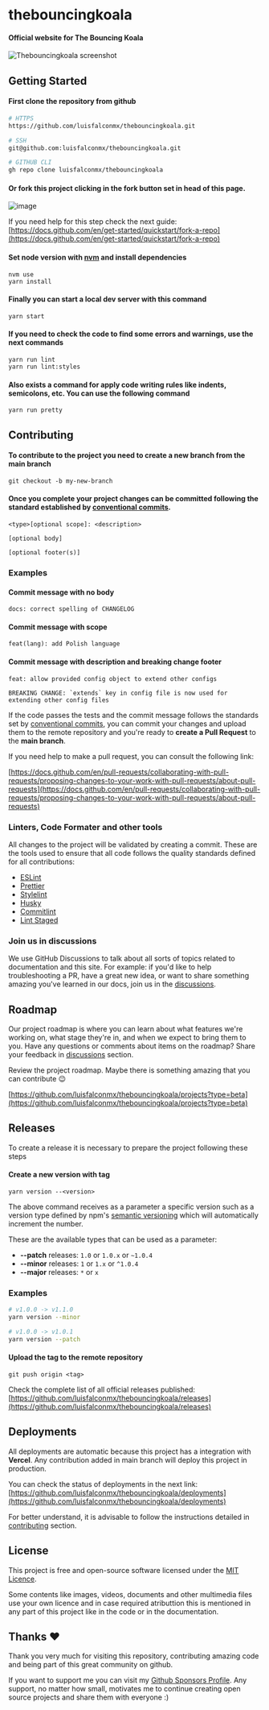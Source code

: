 <!-- START .github/README.template.md -->
# thebouncingkoala

#### Official website for The Bouncing Koala

![Thebouncingkoala screenshot](https://raw.githubusercontent.com/luisfalconmx/thebouncingkoala/main/.github/screenshot.png)

## Getting Started

#### First clone the repository from github

```bash
# HTTPS
https://github.com/luisfalconmx/thebouncingkoala.git
```

```bash
# SSH
git@github.com:luisfalconmx/thebouncingkoala.git
```

```bash
# GITHUB CLI
gh repo clone luisfalconmx/thebouncingkoala
```

#### Or fork this project clicking in the fork button set in head of this page.

![image](https://user-images.githubusercontent.com/57654255/156873180-7c057e80-bd11-46ba-a45b-d6901decf497.png)

If you need help for this step check the next guide:
[https://docs.github.com/en/get-started/quickstart/fork-a-repo](https://docs.github.com/en/get-started/quickstart/fork-a-repo)

#### Set node version with [nvm](https://github.com/nvm-sh/nvm#node-version-manager---) and install dependencies

```
nvm use
yarn install
```

#### Finally you can start a local dev server with this command

```
yarn start
```

#### If you need to check the code to find some errors and warnings, use the next commands

```
yarn run lint
yarn run lint:styles
```

#### Also exists a command for apply code writing rules like indents, semicolons, etc. You can use the following command

```
yarn run pretty
```

## Contributing

#### To contribute to the project you need to create a new branch from the main branch

```git
git checkout -b my-new-branch
```

#### Once you complete your project changes can be committed following the standard established by [conventional commits](https://www.conventionalcommits.org/en/v1.0.0/).

```
<type>[optional scope]: <description>

[optional body]

[optional footer(s)]
```

### Examples

#### Commit message with no body

```
docs: correct spelling of CHANGELOG
```

#### Commit message with scope

```
feat(lang): add Polish language
```

#### Commit message with description and breaking change footer

```
feat: allow provided config object to extend other configs

BREAKING CHANGE: `extends` key in config file is now used for extending other config files
```

If the code passes the tests and the commit message follows the standards set by [conventional commits](https://www.conventionalcommits.org/en/v1.0.0/), you can commit your changes and upload them to the remote repository and you're ready to **create a Pull Request** to the **main branch**.

If you need help to make a pull request, you can consult the following link:

[https://docs.github.com/en/pull-requests/collaborating-with-pull-requests/proposing-changes-to-your-work-with-pull-requests/about-pull-requests](https://docs.github.com/en/pull-requests/collaborating-with-pull-requests/proposing-changes-to-your-work-with-pull-requests/about-pull-requests)

### Linters, Code Formater and other tools

All changes to the project will be validated by creating a commit. These are the tools used to ensure that all code follows the quality standards defined for all contributions:

- [ESLint](https://github.com/eslint/eslint)
- [Prettier](https://github.com/prettier/prettier)
- [Stylelint](https://github.com/stylelint/stylelint)
- [Husky](https://github.com/typicode/husky)
- [Commitlint](https://github.com/conventional-changelog/commitlint)
- [Lint Staged](https://github.com/okonet/lint-staged)

### Join us in discussions

We use GitHub Discussions to talk about all sorts of topics related to documentation and this site. For example: if you'd like to help troubleshooting a PR, have a great new idea, or want to share something amazing you've learned in our docs, join us in the [discussions](https://github.com/luisfalconmx/thebouncingkoala/discussions).

## Roadmap

Our project roadmap is where you can learn about what features we're working on, what stage they're in, and when we expect to bring them to you. Have any questions or comments about items on the roadmap? Share your feedback in [discussions](https://github.com/luisfalconmx/thebouncingkoala/discussions) section.

Review the project roadmap. Maybe there is something amazing that you can contribute 😉

[https://github.com/luisfalconmx/thebouncingkoala/projects?type=beta](https://github.com/luisfalconmx/thebouncingkoala/projects?type=beta)

## Releases

To create a release it is necessary to prepare the project following these steps

#### Create a new version with tag

```
yarn version --<version>
```

The above command receives as a parameter a specific version such as a version type defined by npm's [semantic versioning](https://docs.npmjs.com/about-semantic-versioning) which will automatically increment the number.

These are the available types that can be used as a parameter:

- **--patch** releases: `1.0` or `1.0.x` or `~1.0.4`
- **--minor** releases: `1` or `1.x` or `^1.0.4`
- **--major** releases: `*` or `x`

### Examples

```bash
# v1.0.0 -> v1.1.0
yarn version --minor
```

```bash
# v1.0.0 -> v1.0.1
yarn version --patch
```

#### Upload the tag to the remote repository

```
git push origin <tag>
```

Check the complete list of all official releases published:
[https://github.com/luisfalconmx/thebouncingkoala/releases](https://github.com/luisfalconmx/thebouncingkoala/releases)

## Deployments

All deployments are automatic because this project has a integration with **Vercel**. Any contribution added in main branch will deploy this project in production.

You can check the status of deployments in the next link:
[https://github.com/luisfalconmx/thebouncingkoala/deployments](https://github.com/luisfalconmx/thebouncingkoala/deployments)

For better understand, it is advisable to follow the instructions detailed in [contributing](https://github.com/luisfalconmx/thebouncingkoala#contributing) section.

## License

This project is free and open-source software licensed under the [MIT Licence](https://github.com/luisfalconmx/thebouncingkoala/blob/main/LICENSE).

Some contents like images, videos, documents and other multimedia files use your own licence and in case required atributtion this is mentioned in any part of this project like in the code or in the documentation.

## Thanks ❤️

Thank you very much for visiting this repository, contributing amazing code and being part of this great community on github.

If you want to support me you can visit my [Github Sponsors Profile](https://github.com/sponsors/luisfalconmx). Any support, no matter how small, motivates me to continue creating open source projects and share them with everyone :)
<!-- END .github/README.template.md -->
